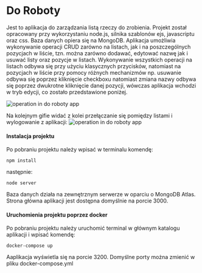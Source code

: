# Do Roboty
Jest to aplikacja do zarządzania listą rzeczy do zrobienia. Projekt został opracowany przy wykorzystaniu node.js, silnika szablonów ejs, javascriptu oraz css. Baza danych opiera się na MongoDB.
Aplikacja umożliwia wykonywanie operacji CRUD zarówno na listach, jak i na poszczególnych pozycjach w liście, tzn. można zarówno dodawać, edytować nazwę jak i usuwać listy oraz pozycje w listach.
Wykonywanie wszystkich operacji na listach odbywa się przy użyciu klasycznych przycisków, natomiast na pozycjach w liście przy pomocy różnych mechanizmów np. usuwanie odbywa się poprzez kliknięcie checkboxu natomiast zmiana nazwy odbywa się poprzez dwukrotne kliknięcie danej pozycji, wówczas aplikacja wchodzi w tryb edycji, co zostało przedstawione poniżej.

<img src="https://i.imgur.com/0bP7yMb.gif" alt="operation in do roboty app">

Na kolejnym gifie widać z kolei przełączanie się pomiędzy listami i wylogowanie z aplikacji:
<img src="https://i.imgur.com/zHyKBKo.gif" alt="operation in do roboty app">
<h4>Instalacja projektu</h4>
Po pobraniu projektu należy wpisać w terminalu komendę:
<pre><code>npm install</code></pre>
następnie:
<pre><code>node server</code></pre>
Baza danych działa na zewnętrznym serwerze w oparciu o MongoDB Atlas.
Strona główna aplikacji jest dostępna domyślnie na porcie 3000.

<h4>Uruchomienia projektu poprzez docker</h4>
Po pobraniu projektu należy uruchomić terminal w głównym katalogu aplikacji i wpisać komendę:
<pre><code>docker-compose up</code></pre>
Aaplikacja wyświetla się na porcie 3200. Domyślne porty można zmienić w pliku docker-compose.yml
